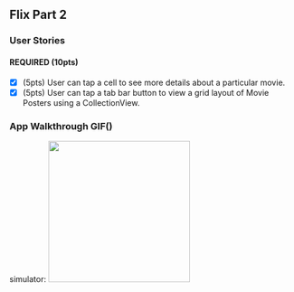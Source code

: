 
## Flix Part 2

### User Stories
#### REQUIRED (10pts)
- [x] (5pts) User can tap a cell to see more details about a particular movie.
- [x] (5pts) User can tap a tab bar button to view a grid layout of Movie Posters using a CollectionView.

### App Walkthrough GIF()
simulator:
<img src="http://g.recordit.co/NDUhPJlR4N.gif" width=250><br>

